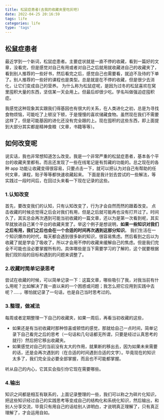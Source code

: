 ```yaml
---
title: 松鼠症患者(去我的收藏夹里吃灰吧)
date: 2022-04-25 20:16:59
tags: life
categories: life
type: 'tags'
---
```


## 松鼠症患者

最近学到一个新词，松鼠症患者。主要症状就是一直不停的收藏，看到一篇好的文章，没看完，但是感觉对自己有用或者对自己之后就用就收藏进自己的收藏夹了，看到别人推荐的一些好书，然后看完之后，感觉自己也需要看，就迫不及待的下单了。别人推荐的一些好的课程也是类型。总是就是在不停的收藏，但是很少去消化，让它们变成自己的营养。
为什么称为松鼠症呢，是因为过冬的松鼠喜欢在窝里囤积大量的东西，坚信某一天会用上。但最后却很少吃。学名叫做强迫症囤积症。

我感觉这种现象其实跟我们得基因也有很大的关系，在人类进化之初，总是为寻找食物烦恼，可能吃了上顿没下顿，于是慢慢的喜欢储藏食物。虽然现在我们不需要这样了，但是可能基因的进化还没有完全跟的上。现在囤积的这些东西，即上面提到大部分其实都是精神食粮（文章，书籍等等）。

<!--more-->

## 如何改变呢

说实话，我也非常想知道怎么改变。我是一个非常严重的松鼠症患者，基本各个平台的收藏夹里都有。而且还发现了一些在线笔记是有剪藏的功能的。总之现在的各种 app 功能让收藏变得很容易，只要点击一下，就可以把认为对自己有帮助的任何文章，课程，贴子等等都快速收藏起来。
下面是我计划去尝试的一些解法，等实践过一段时间后，在回过头来看一下现在记录的这些。

### 1.认知改变

首先，要改变我们的认知，只有认知改变了，行为才会自然而然的跟着改变。
点击收藏的时候总觉得之后会对我们有用，但是之后就可能再也没有打开过了。时间久了，其实总会再次遇到可能当初收藏的一篇文章，还以为是第一次看到呢，其实早就放进自己某个平台的收藏夹里了。举这个例子是想说明，**如果一些知识对我们之后有用，我们之后也会在一个合适的时间再次遇到这部分知识**。
我们生活在一个知识爆炸的时代，每天都会遇到很多新的知识，很容易焦虑。然后看到之后以为收藏了就是学会了吸收了，所以才会用不停的收藏来缓解自己的焦虑。但是我们完全不可能也没必要掌握所有的。具体哪些是当下需要学习的了解的，这个就要根据我们现阶段的目标和遇到的问题来调整了。

### 2.收藏时简单记录思考

尝试在收藏的时候，可以简单记录一下：这篇文章，哪些吸引了我，对我当前有什么用呢？比如解决了我一直以来的一个困惑或问题；我怎么把它应用到实践中去呢？.....，哪怕就记录了一句话，也是自己当时思考过的。

### 3.整理，做减法

每周或者定期整理一下自己的收藏夹，如果一周后，再看当初收藏的这些，

-   如果还是有当初收藏时那种惊喜或顿悟的感觉，那就给自己一点时间，简单记录下自己看完之后的思考（一句话和几句话都无所谓，只要是经过认真思考的就行）然后把它移出收藏夹。
-   如果感觉对自己的当前没有太大的作用，就果断的移出去，因为如果未来需要的话，还是会再次遇到的（在合适的时间遇到合适的文字）。毕竟现在的知识太多了，我们完全没必要全部掌握，而且也不可能都掌握。

听从自己的内心，它其实会指引你它现在需要哪些。

### 4.输出

知识之间都是相互有联系的，上面记录整理的一些，我们可以称之为碎片化知识，把这些知识经过自己的实践思考等变成自己的结构化和系统化知识，然后输出，和别人分享交流，毕竟只有用自己的话给别人讲明白，才说明真正理解了，只有真正理解了，才会运用自如。

